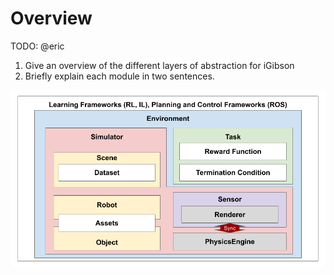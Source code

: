 # Overview

TODO: @eric
1. Give an overview of the different layers of abstraction for iGibson
2. Briefly explain each module in two sentences.

![quickstart.png](images/overview.png)
